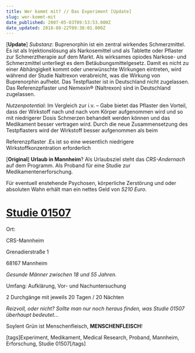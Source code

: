 ```yaml
---
title: Wer kommt mit? // Das Experiment [Update]
slug: wer-kommt-mit
date_published: 2007-05-03T09:53:53.000Z
date_updated: 2018-08-22T09:38:01.000Z
---
```


[**Update**] *Substanz*: Buprenorphin ist ein zentral wirkendes Schmerzmittel. Es ist als Injektionslösung als Narkosemittel und als Tablette oder Pflaster zur Schmerztherapie auf dem Markt. Als wirksames opiodes Narkose- und Schmerzmittel unterliegt es dem Betäubungsmittelgesetz. Damit es nicht zu einer Abhängigkeit kommt oder unerwünschte Wirkungen eintreten, wird während der Studie Naltrexon verabreicht, was die Wirkung von Buprenorphin aufhebt. Das Testpflaster ist in Deutschland nicht zugelassen. Das Referenzpflaster und Nemexin® (Naltrexon) sind in Deutschland zugelassen.

*Nutzenpotential*: Im Vergleich zur i.v. – Gabe bietet das Pflaster den Vorteil, dass der Wirkstoff nach und nach vom Körper aufgenommen wird und so mit niedrigerer Dosis Schmerzen behandelt werden können und das Medikament besser vertragen wird. Durch die neue Zusammensetzung des Testpflasters wird der Wirkstoff besser aufgenommen als beim

Referenzpflaster .Es ist so eine wesentlich niedrigere Wirkstoffkonzentration erforderlich

[**Original**] **Urlaub in Mannheim**? Als Urlaubsziel steht das *CRS-Andernach* auf dem Programm. Als Proband für eine Studie zur Medikamentenerforschung.

Für eventuell enstehende Psychosen, körperliche Zerstörung und oder absoluten Wahn erhält man ein nettes Geld von *5210 Euro*.

# [Studie 01507](http://www.probandeninfo.de/index.php?id=270&amp;no_cache=1&amp;tx_julleevents_pi1%5BshowUid%5D=120&amp;cHash=0fbdf67837)

Ort:

CRS-Mannheim

Grenadierstraße 1

68167 Mannheim

*Gesunde Männer zwischen 18 und 55 Jahren.*

Umfang:
Aufklärung, Vor- und Nachuntersuchung

2 Durchgänge mit jeweils 20 Tagen / 20 Nächten

*Reizvoll, oder nicht? Sollte man nur noch heraus finden, was Studie 01507 überhaupt bedeutet...*

Soylent Grün ist Menschenfleisch, **MENSCHENFLEISCH**!

[tags]Experiment, Medikament, Medical Research, Proband, Mannheim, Erforschung, Studie 01507[/tags]
